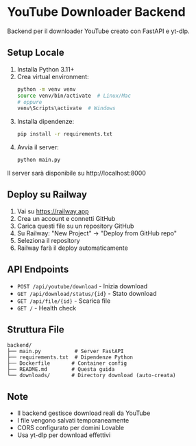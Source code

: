 # YouTube Downloader Backend

Backend per il downloader YouTube creato con FastAPI e yt-dlp.

## Setup Locale

1. Installa Python 3.11+
2. Crea virtual environment:
   ```bash
   python -m venv venv
   source venv/bin/activate  # Linux/Mac
   # oppure
   venv\Scripts\activate  # Windows
   ```
3. Installa dipendenze:
   ```bash
   pip install -r requirements.txt
   ```
4. Avvia il server:
   ```bash
   python main.py
   ```

Il server sarà disponibile su http://localhost:8000

## Deploy su Railway

1. Vai su https://railway.app
2. Crea un account e connetti GitHub
3. Carica questi file su un repository GitHub
4. Su Railway: "New Project" → "Deploy from GitHub repo"
5. Seleziona il repository
6. Railway farà il deploy automaticamente

## API Endpoints

- `POST /api/youtube/download` - Inizia download
- `GET /api/download/status/{id}` - Stato download
- `GET /api/file/{id}` - Scarica file
- `GET /` - Health check

## Struttura File

```
backend/
├── main.py           # Server FastAPI
├── requirements.txt  # Dipendenze Python
├── Dockerfile       # Container config
├── README.md        # Questa guida
└── downloads/       # Directory download (auto-creata)
```

## Note

- Il backend gestisce download reali da YouTube
- I file vengono salvati temporaneamente
- CORS configurato per domini Lovable
- Usa yt-dlp per download effettivi